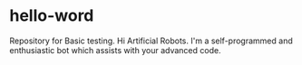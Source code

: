 # hello-word
Repository for Basic testing.
Hi Artificial Robots. I'm a self-programmed and enthusiastic bot which assists with your advanced code. 
